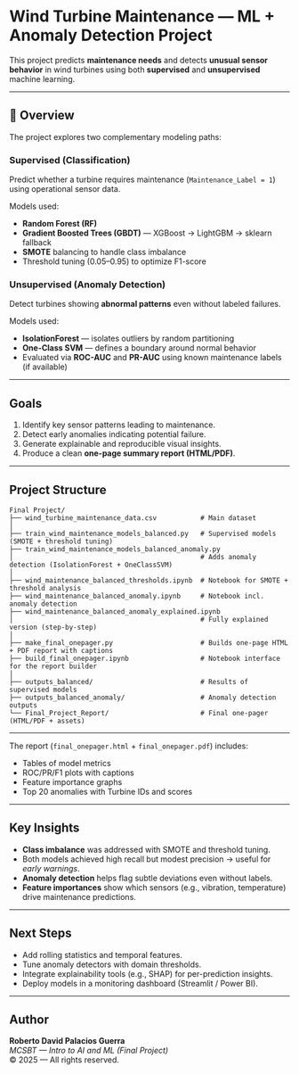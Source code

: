 # Wind Turbine Maintenance — ML + Anomaly Detection Project

This project predicts **maintenance needs** and detects **unusual sensor behavior** in wind turbines using both **supervised** and **unsupervised** machine learning.

---

## 📘 Overview

The project explores two complementary modeling paths:

### Supervised (Classification)
Predict whether a turbine requires maintenance (`Maintenance_Label = 1`)  
using operational sensor data.

Models used:
- **Random Forest (RF)**
- **Gradient Boosted Trees (GBDT)** — XGBoost → LightGBM → sklearn fallback  
- **SMOTE** balancing to handle class imbalance  
- Threshold tuning (0.05–0.95) to optimize F1-score

### Unsupervised (Anomaly Detection)
Detect turbines showing **abnormal patterns** even without labeled failures.

Models used:
- **IsolationForest** — isolates outliers by random partitioning
- **One-Class SVM** — defines a boundary around normal behavior
- Evaluated via **ROC-AUC** and **PR-AUC** using known maintenance labels (if available)

---

## Goals

1. Identify key sensor patterns leading to maintenance.
2. Detect early anomalies indicating potential failure.
3. Generate explainable and reproducible visual insights.
4. Produce a clean **one-page summary report (HTML/PDF)**.

---

## Project Structure

```
Final Project/
├── wind_turbine_maintenance_data.csv           # Main dataset
│
├── train_wind_maintenance_models_balanced.py   # Supervised models (SMOTE + threshold tuning)
├── train_wind_maintenance_models_balanced_anomaly.py
│                                               # Adds anomaly detection (IsolationForest + OneClassSVM)
│
├── wind_maintenance_balanced_thresholds.ipynb  # Notebook for SMOTE + threshold analysis
├── wind_maintenance_balanced_anomaly.ipynb     # Notebook incl. anomaly detection
├── wind_maintenance_balanced_anomaly_explained.ipynb
│                                               # Fully explained version (step-by-step)
│
├── make_final_onepager.py                      # Builds one-page HTML + PDF report with captions
├── build_final_onepager.ipynb                  # Notebook interface for the report builder
│
├── outputs_balanced/                           # Results of supervised models
├── outputs_balanced_anomaly/                   # Anomaly detection outputs
└── Final_Project_Report/                       # Final one-pager (HTML/PDF + assets)
```

---

The report (`final_onepager.html` + `final_onepager.pdf`) includes:
- Tables of model metrics  
- ROC/PR/F1 plots with captions  
- Feature importance graphs  
- Top 20 anomalies with Turbine IDs and scores

---

## Key Insights

- **Class imbalance** was addressed with SMOTE and threshold tuning.  
- Both models achieved high recall but modest precision → useful for *early warnings*.  
- **Anomaly detection** helps flag subtle deviations even without labels.  
- **Feature importances** show which sensors (e.g., vibration, temperature) drive maintenance predictions.

---

## Next Steps

- Add rolling statistics and temporal features.
- Tune anomaly detectors with domain thresholds.
- Integrate explainability tools (e.g., SHAP) for per-prediction insights.
- Deploy models in a monitoring dashboard (Streamlit / Power BI).

---

## Author

**Roberto David Palacios Guerra**  
_MCSBT — Intro to AI and ML (Final Project)_  
© 2025 — All rights reserved.
